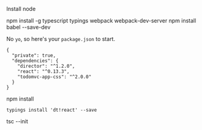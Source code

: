 
Install node

npm install -g typescript typings webpack webpack-dev-server
npm install babel --save-dev

No `yo`, so here's your `package.json` to start.
```
{
  "private": true,
  "dependencies": {
    "director": "^1.2.0",
    "react": "^0.13.3",
    "todomvc-app-css": "^2.0.0"
  }
}
```
npm install

`typings install 'dt!react' --save`

tsc --init


